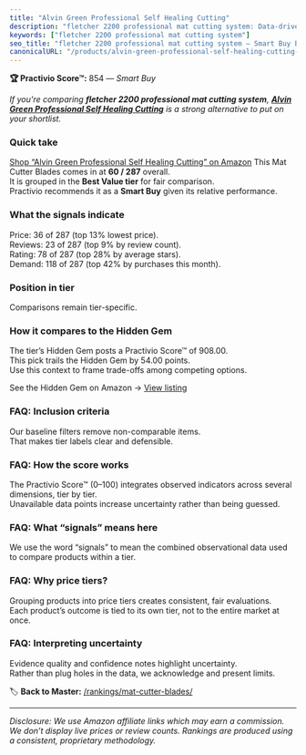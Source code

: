 ```yaml
---
title: "Alvin Green Professional Self Healing Cutting"
description: "fletcher 2200 professional mat cutting system: Data-driven within Best Value ranking using the Practivio Score™. Positioned by quality, value, demand, findabil…"
keywords: ["fletcher 2200 professional mat cutting system"]
seo_title: "fletcher 2200 professional mat cutting system — Smart Buy Best Value (2025)"
canonicalURL: "/products/alvin-green-professional-self-healing-cutting-B003175770/"
---
```


**🏆 Practivio Score™:** 854 — _Smart Buy_


*If you're comparing **fletcher 2200 professional mat cutting system**, **[Alvin Green Professional Self Healing Cutting](https://www.amazon.com/dp/B003175770?tag=practivio-20)** is a strong alternative to put on your shortlist.*
### Quick take
[Shop “Alvin Green Professional Self Healing Cutting” on Amazon](https://www.amazon.com/dp/B003175770?tag=practivio-20)
This Mat Cutter Blades comes in at **60 / 287** overall.  
It is grouped in the **Best Value tier** for fair comparison.  
Practivio recommends it as a **Smart Buy** given its relative performance.

### What the signals indicate
Price: 36 of 287 (top 13% lowest price).  
Reviews: 23 of 287 (top 9% by review count).  
Rating: 78 of 287 (top 28% by average stars).  
Demand: 118 of 287 (top 42% by purchases this month).

### Position in tier
Comparisons remain tier-specific.

### How it compares to the Hidden Gem
The tier’s Hidden Gem posts a Practivio Score™ of 908.00.  
This pick trails the Hidden Gem by 54.00 points.  
Use this context to frame trade-offs among competing options.  

See the Hidden Gem on Amazon → [View listing](https://www.amazon.com/dp/B015W3AKDQ?tag=practivio-20)

### FAQ: Inclusion criteria
Our baseline filters remove non-comparable items.  
That makes tier labels clear and defensible.

### FAQ: How the score works
The Practivio Score™ (0–100) integrates observed indicators across several dimensions, tier by tier.  
Unavailable data points increase uncertainty rather than being guessed.

### FAQ: What “signals” means here
We use the word “signals” to mean the combined observational data used to compare products within a tier.

### FAQ: Why price tiers?
Grouping products into price tiers creates consistent, fair evaluations.  
Each product’s outcome is tied to its own tier, not to the entire market at once.

### FAQ: Interpreting uncertainty
Evidence quality and confidence notes highlight uncertainty.  
Rather than plug holes in the data, we acknowledge and present limits.


🏷️ **Back to Master:** [/rankings/mat-cutter-blades/](/rankings/mat-cutter-blades/)

---
_Disclosure: We use Amazon affiliate links which may earn a commission. We don’t display live prices or review counts. Rankings are produced using a consistent, proprietary methodology._
